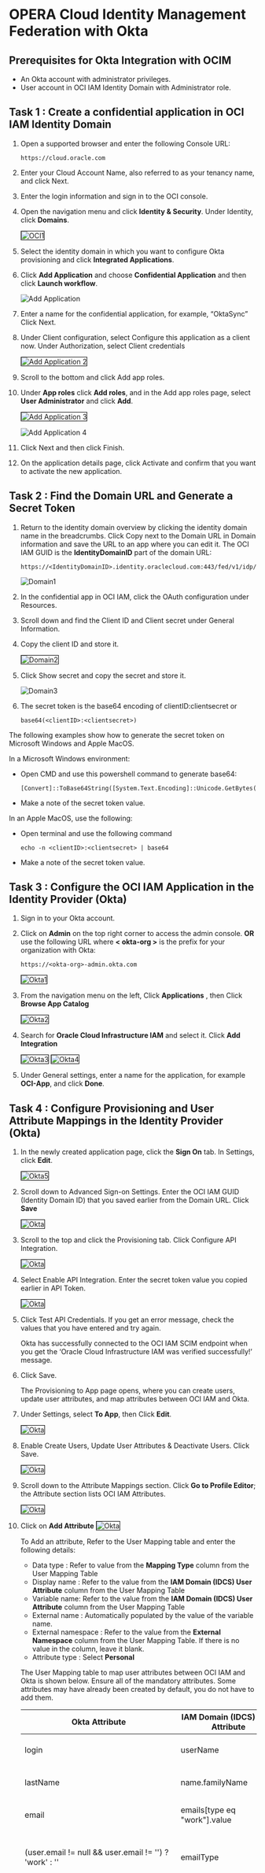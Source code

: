 # OPERA Cloud Identity Management Federation with Okta

## Prerequisites for Okta Integration with OCIM

* An Okta account with administrator privileges.
* User account in OCI IAM Identity Domain with Administrator role.

## Task 1 : Create a confidential application in OCI IAM Identity Domain​

1. Open a supported browser and enter the following Console URL: 

    ```
    https://cloud.oracle.com
    ```
2. Enter your Cloud Account Name, also referred to as your tenancy name, and click Next.

3. Enter the login information and sign in to the OCI console. 

4. Open the navigation menu and click **Identity & Security**. Under Identity, click **Domains**.

     <img src= "images/oci1.png" alt="OCI1" style="border: 1px solid black;">

5. Select the identity domain in which you want to configure Okta provisioning and click **Integrated Applications**.

6. Click **Add Application** and choose **Confidential Application** and then click **Launch workflow**.

    ![Add Application](images/add_application.png)

7. Enter a name for the confidential application, for example, “OktaSync” Click Next.

8. Under Client configuration, select Configure this application as a client now. Under Authorization, select Client credentials

     <img src= "images/add-app2.png" alt="Add Application 2" style="border: 1px solid black;">

9. Scroll to the bottom and click Add app roles.

10. Under **App roles** click **Add roles**, and in the Add app roles page, select **User Administrator** and click **Add**.

    <img src= "images/app-role.png" alt="Add Application 3" style="border: 1px solid black;">

    ![Add Application 4](images/add_app_roles.png)

11. Click Next and then click Finish.

12. On the application details page, click Activate and confirm that you want to activate the new application.

## Task 2 : Find the Domain URL and Generate a Secret Token

1. Return to the identity domain overview by clicking the identity domain name in the breadcrumbs. Click Copy next to the Domain URL in Domain information and save the URL to an app where you can edit it. The OCI IAM GUID is the **IdentityDomainID** part of the domain URL:

    ```
    https://<IdentityDomainID>.identity.oraclecloud.com:443/fed/v1/idp/sso
    ```

    ![Domain1](images/domain1.png)

2. In the confidential app in OCI IAM, click the OAuth configuration under Resources.

3. Scroll down and find the Client ID and Client secret under General Information.

4. Copy the client ID and store it.

    <img src= "images/domain2.png" alt="Domain2" style="border: 1px solid black;">

5. Click Show secret and copy the secret and store it.

    ![Domain3](images/domain3.png)
    
6. The secret token is the base64 encoding of clientID:clientsecret or

    ```
    base64(<clientID>:<clientsecret>)
    ```

The following examples show how to generate the secret token on Microsoft Windows and Apple MacOS.

In a Microsoft Windows environment:

* Open CMD and use this powershell command to generate base64:

    ```
    [Convert]::ToBase64String([System.Text.Encoding]::Unicode.GetBytes('client_id:secret'))
    ```
* Make a note of the secret token value.

In an Apple MacOS, use the following:

* Open terminal and use the following command

    ```
    echo -n <clientID>:<clientsecret> | base64
    ```
    
* Make a note of the secret token value.

## Task 3 : Configure the OCI IAM Application in the Identity Provider (Okta)​

1. Sign in to your Okta account.

2. Click on **Admin** on the top right corner to access the admin console. **OR** use the following URL where **< okta-org >** is the prefix for your organization with Okta:

    ```
    https://<okta-org>-admin.okta.com
    ```

    <img src= "images/okta1.png" alt="Okta1" style="border: 1px solid black;">

3. From the navigation menu on the left, Click **Applications** , then Click **Browse App Catalog**

     <img src= "images/okta2.png" alt="Okta2" style="border: 1px solid black;">

4. Search for **Oracle Cloud Infrastructure IAM** and select it. Click **Add Integration**

    <img src= "images/okta3.png" alt="Okta3" style="border: 1px solid black;">

    <img src= "images/okta4.png" alt="Okta4" style="border: 1px solid black;">

5. Under General settings, enter a name for the application, for example **OCI-App**, and click **Done**.


## Task 4 : Configure Provisioning and User Attribute Mappings in the Identity Provider (Okta)

1. In the newly created application page, click the **Sign On** tab.
In Settings, click **Edit**.

    <img src= "images/okta5.png" alt="Okta5" style="border: 1px solid black;">  

2. Scroll down to Advanced Sign-on Settings.
Enter the OCI IAM GUID (Identity Domain ID) that you saved earlier from the Domain URL. Click **Save**

    <img src= "images/okta6.png" alt="Okta" style="border: 1px solid black;"> 

3. Scroll to the top and click the Provisioning tab. Click Configure API Integration.

    <img src= "images/okta7.png" alt="Okta" style="border: 1px solid black;"> 

4. Select Enable API Integration. Enter the secret token value you copied earlier in API Token.

    <img src= "images/okta8.png" alt="Okta" style="border: 1px solid black;"> 

5. Click Test API Credentials.
If you get an error message, check the values that you have entered and try again.

    Okta has successfully connected to the OCI IAM SCIM endpoint when you get the ‘Oracle Cloud Infrastructure IAM was verified successfully!’ message.

6. Click Save.
    
    The Provisioning to App page opens, where you can create users, update user attributes, and map attributes between OCI IAM and Okta.

7. Under Settings, select **To App**, then Click **Edit**.

    <img src= "images/okta9.png" alt="Okta" style="border: 1px solid black;"> 

8. Enable Create Users, Update User Attributes & Deactivate Users. Click Save.

    <img src= "images/okta10.png" alt="Okta" style="border: 1px solid black;"> 

9. Scroll down to the Attribute Mappings section. Click **Go to Profile Editor**; the Attribute section lists OCI IAM Attributes.

    <img src= "images/okta11.png" alt="Okta" style="border: 1px solid black;">

10. Click on **Add Attribute** 
    <img src= "images/okta12.png" alt="Okta" style="border: 1px solid black;">

    
    To Add an attribute, Refer to the User Mapping table and enter the following details:

    * Data type : Refer to value from the **Mapping Type** column from the User Mapping Table
    * Display name : Refer to the value from the **IAM Domain (IDCS) User Attribute** column from the User Mapping Table
    * Variable name: Refer to the value from the **IAM Domain (IDCS) User Attribute** column from the User Mapping Table
    * External name : Automatically populated by the value of the variable name.
    * External namespace : Refer to the value from the **External Namespace** column from the User Mapping Table. If there is no value in the column, leave it blank.
    * Attribute type : Select **Personal**

    
    The User Mapping table to map user attributes between OCI IAM and Okta is shown below. Ensure all of the mandatory attributes. Some attributes may have already been created by default, you do not have to add them.

    

    | Okta Attribute      | IAM Domain (IDCS) User Attribute | External Namespace | Mapping Type | Attribute Value | Description | Mandatory Attribute |
    | ----------- | ----------- |-------|------|------|------|--------|
    | login      | userName       | | Direct| Map from Okta profile | User name| Yes|
    | lastName   | name.familyName | | Direct| Map from Okta profile| Last name| Yes|
    |email| emails[type eq "work"].value| | Direct| Map from Okta profile| Email address| Yes |
    |(user.email != null && user.email != '') ? 'work' : ''| emailType| | string| (user.email != null && user.email != '') ? 'work' : '' | Email Type| Yes |
    |extensionAttributePrimaryWorkLocation| OC_PrimaryWorkLocation | urn:ietf:params:scim:schemas:idcs:extension:custom:User | string | Same value for all Users. Refer description | Mandatory Single Valued User Attribute. Indicates the User primary work location. Primary Work Location can have values <CHAINCODE>:C for multi chain customers derived from the User profile. For customers having only a single chain, the source value can be set to constant <CHAINCODE>:C for all users. | Yes |
    | isFederatedUser| isFederatedUser | urn:ietf:params:scim:schemas:oracle:idcs:extension:user:User| boolean | true | Enable Federated User flag in Identity Domain.| Yes|
    |bypassNotification|bypassNotification|urn:ietf:params:scim:schemas:oracle:idcs:extension:user:User| boolean | true | The bypass notification flag controls whether an email notification is sent after creating or updating a user account in Identity Domain. The bypassNotification must be set to "true" for Federated users. This disables user account activation notification in IAM Identity Domain for the user. | Yes | 

    See the following example to add the 'OC_PrimaryWorkLocation' attribute:

    <img src= "images/okta13.png" alt="Okta" style="border: 1px solid black;">

11. Once all the mandatory attributes have been created, click **Mapping**. Click on the tab **Okta User to OCI App**

    <img src= "images/okta14.png" alt="Okta" style="border: 1px solid black;">

    <img src= "images/okta15.png" alt="Okta" style="border: 1px solid black;">

12. Refer to the the **User Mapping** table again and enter the values from the **Attribute Value** column. 
Note: Use single quotes ('') for string values, for example primary work location. Save the mappings.

     <img src= "images/okta16.png" alt="Okta" style="border: 1px solid black;">

13. Syncing Groups from Okta to Oracle Identity Domain can be done manually or can be automated by selecting the **Push Group** tab under the OCI IAM application to define a rule.

    Select the Push Group tab and click on **Push Group**

    <img src= "images/okta17.png" alt="Okta" style="border: 1px solid black;">

14. Click on **Find groups by name** and Enter the group name to push from Okta to OCI IAM Domain. Then click **Save**

    <img src= "images/okta18.png" alt="Okta" style="border: 1px solid black;">


## Task 5 : Test User and Group Provisioning into OCI IAM 

1. In the newly created application, click the Assignments tab.
2. Click Assign and select Assign to People.

    <img src= "images/okta19.png" alt="Okta" style="border: 1px solid black;">

3. Search for the user to provision from Okta to OCI IAM.

4. Click Assign next to the user. For example, here we are assigning "test user1" to provision from Okta to OCI

    <img src= "images/okta20.png" alt="Okta" style="border: 1px solid black;">

5. Click Save and then click Go Back.

6. Now provision Okta groups into OCI IAM. In the Assignments tab, click Assign and select Assign to Groups.

7. Search for the groups to be provisioned to OCI IAM. Next to the group name, click Assign.

    <img src= "images/okta21.png" alt="Okta" style="border: 1px solid black;">

8. Click Done.

9. Open a supported browser and enter the following Oracle Cloud Infrastructure (OCI) Console URL: https://cloud.oracle.com and sign in to the OCI console

10. Open the navigation menu and click **Identity & Security**. Under Identity, click **Domains**

11. Select the identity domain in which Okta has been configured.
Click Users.
The user which was assigned to the OCI IAM application in Okta is now present in OCI IAM.
Click Groups.
The group which was assigned to the OCI IAM application in Okta is now present in OCI IAM.

    <img src= "images/okta22.png" alt="Okta" style="border: 1px solid black;">








